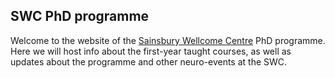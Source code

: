 ## SWC PhD programme

Welcome to the website of the [Sainsbury Wellcome Centre](http://www.ucl.ac.uk/swc) PhD programme. Here we will host info about the first-year taught courses, as well as updates about the programme and other neuro-events at the SWC.
